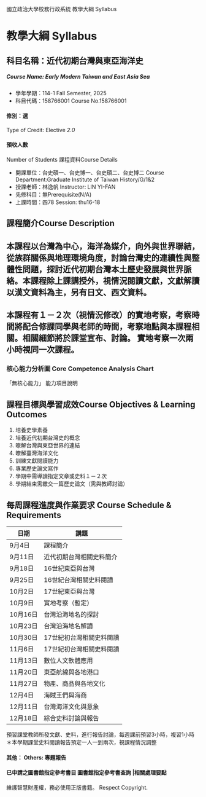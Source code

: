 國立政治大學校務行政系統 教學大綱 Syllabus
# 教學大綱 Syllabus
##  科目名稱：近代初期台灣與東亞海洋史
#####  Course Name: Early Modern Taiwan and East Asia Sea
  * 學年學期：114-1 Fall Semester, 2025 
  * 科目代碼：158766001 Course No.158766001
#### 修別：選
Type of Credit: Elective 
_2.0_
#### 預收人數
Number of Students
課程資料Course Details
  * 開課單位：台史碩一、台史博一、台史碩二、台史博二 Course Department:Graduate Institute of Taiwan History/G/1&2 
  * 授課老師：林逸帆 Instructor: LIN YI-FAN 
  * 先修科目：無Prerequisite(N/A)
  * 上課時間：四78 Session: thu16-18
##  課程簡介Course Description
## 本課程以台灣為中心，海洋為媒介，向外與世界聯結，從族群關係與地理環境角度，討論台灣史的連續性與整體性問題，探討近代初期台灣本土歷史發展與世界脈絡。本課程除上課講授外，視情況閱讀文獻，文獻解讀以漢文資料為主，另有日文、西文資料。
## 本課程有１－２次（視情況修改）的實地考察，考察時間將配合修課同學與老師的時間，考察地點與本課程相關。相關細節將於課堂宣布、討論。 實地考察一次兩小時視同一次課程。
###  核心能力分析圖 Core Competence Analysis Chart
「無核心能力」 
能力項目說明
##  課程目標與學習成效Course Objectives & Learning Outcomes 
  1. 培養史學素養
  2. 培養近代初期台灣史的概念
  3. 暸解台灣與東亞世界的連結
  4. 暸解臺灣海洋文化
  5. 訓練文獻閱讀能力
  6. 專業歷史論文寫作
  7. 學期中需導讀指定文章或史料１－２次
  8. 學期結束需繳交一篇歷史論文（需與教師討論）
##  每周課程進度與作業要求 Course Schedule & Requirements
日期 |  講題  
---|---  
9月4日 |  課程簡介  
9月11日 |  近代初期台灣相關史料簡介  
9月18日 |  16世紀東亞與台灣  
9月25日 |  16世紀台灣相關史料閱讀  
10月2日 |  17世紀東亞與台灣  
10月9日 |  實地考察（暫定）  
10月16日 |  台灣沿海地名的探討  
10月23日 |  台灣沿海地名解讀  
10月30日 |  17世紀初台灣相關史料閱讀  
11月6日 |  17世紀初台灣相關史料閱讀  
11月13日 |  數位人文軟體應用  
11月20日 |  東亞航線與各地港口  
11月27日 |  物產、商品與各地文化  
12月4日 |  海賊王們與海商  
12月11日 |  台灣海洋文化與意象  
12月18日 |  綜合史料討論與報告  
預習課堂教師所發文獻、史料，進行報告討論，每週課前預習3小時，複習1小時 
＊本學期課堂史料閱讀報告預定一人一到兩次，視課程情況調整
####  其他： Others: 專題報告 
####  已申請之圖書館指定參考書目  圖書館指定參考書查詢 |相關處理要點
維護智慧財產權，務必使用正版書籍。 Respect Copyright.